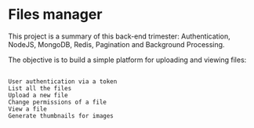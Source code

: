 # Files manager  

This project is a summary of this back-end trimester: Authentication, NodeJS, MongoDB, Redis, Pagination and Background Processing.

The objective is to build a simple platform for uploading and viewing files:
##
    User authentication via a token
    List all the files
    Upload a new file
    Change permissions of a file
    View a file
    Generate thumbnails for images
##
